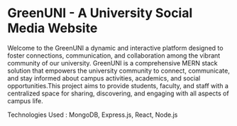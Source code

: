 
# GreenUNI - A University Social Media Website
Welcome to the GreenUNI a dynamic and interactive platform designed to foster connections, communication, and collaboration among the vibrant community of our university. GreenUNI is a comprehensive MERN stack solution that empowers the university community to connect, communicate, and stay informed about campus activities, academics, and social opportunities.This project aims to provide students, faculty, and staff with a centralized space for sharing, discovering, and engaging with all aspects of campus life.


Technologies Used : MongoDB, Express.js, React, Node.js

